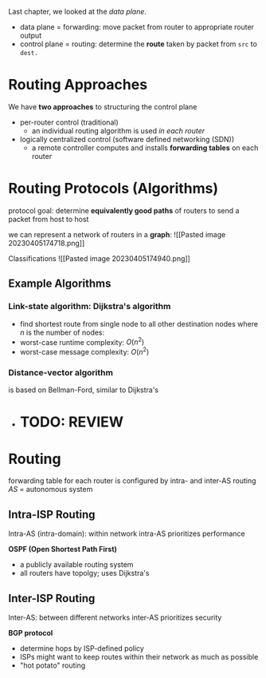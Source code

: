 Last chapter, we looked at the *data plane*.
- data plane = forwarding: move packet from router to appropriate router output
- control plane = routing: determine the **route** taken by packet from `src` to `dest.`

# Routing Approaches
We have **two approaches** to structuring the control plane
- per-router control (traditional)
	- an individual routing algorithm is used *in each router*
- logically centralized control (software defined networking (SDN))
	- a remote controller computes and installs **forwarding tables** on each router

# Routing Protocols (Algorithms)
protocol goal: determine **equivalently good paths** of routers to send a packet from host to host

we can represent a network of routers in a **graph**:
![[Pasted image 20230405174718.png]]

Classifications
![[Pasted image 20230405174940.png]]

## Example Algorithms

### Link-state algorithm: **Dijkstra's algorithm**
- find shortest route from single node to all other destination nodes
where $n$ is the number of nodes:
- worst-case runtime complexity: $O(n^2)$
- worst-case message complexity: $O(n^2)$

### Distance-vector algorithm
is based on Bellman-Ford, similar to Dijkstra's
- # TODO: REVIEW

# Routing

forwarding table for each router is configured by intra- and inter-AS routing
*AS* = autonomous system

## Intra-ISP Routing 
Intra-AS (intra-domain): within network
intra-AS prioritizes performance

**OSPF (Open Shortest Path First)**
- a publicly available routing system
- all routers have topolgy; uses Dijkstra's

## Inter-ISP Routing
Inter-AS: between different networks
inter-AS prioritizes security

**BGP protocol**
- determine hops by ISP-defined policy
- ISPs might want to keep routes within their network as much as possible
- "hot potato" routing